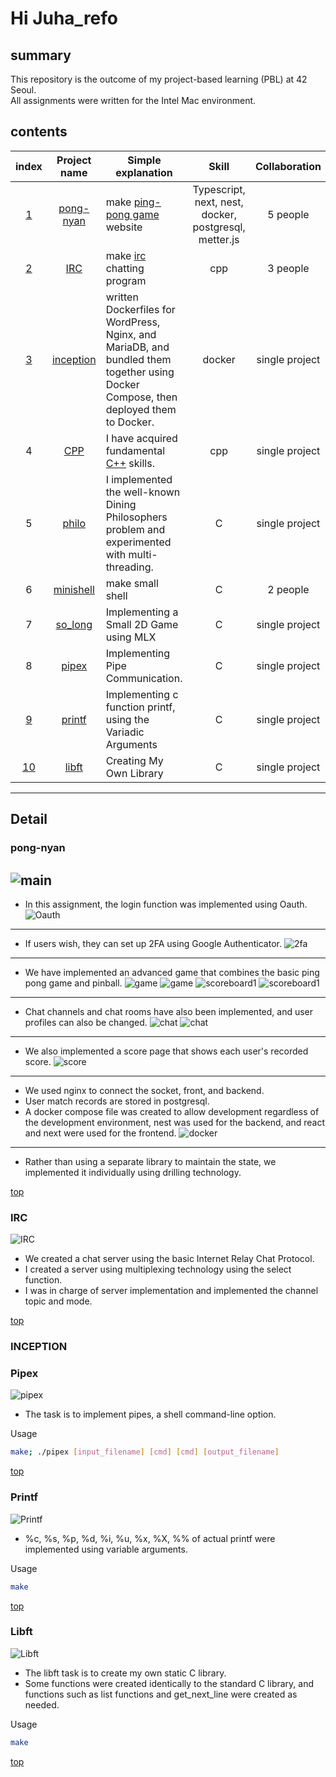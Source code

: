 
# Hi Juha_refo

## summary

This repository is the outcome of my project-based learning (PBL) at 42 Seoul.  
All assignments were written for the Intel Mac environment.

## contents

|index|Project name|Simple explanation|Skill|Collaboration|
|:---:|:---:|---|:---:|:---:|
|[1](#pong-nyan)|[pong-nyan](https://github.com/pong-nyan/pong-nyan/tree/33c0c451e01b6fa4921665fc78dd165a5ff368ee "pong-nyan")|make [ping-pong game](https://docs.pong-nyan.site/) website|Typescript, next, nest, docker, postgresql, metter.js|5 people|
|[2](#irc)|[IRC](https://github.com/5Circle42IRC/IRC/tree/4136d45d78612c07b6d22208b89892a9fe776f35 "IRC")|make [irc](https://datatracker.ietf.org/doc/html/rfc1459) chatting program|cpp|3 people|
|[3](#inception)|[inception](https://github.com/contemplation-person/juha_refo/tree/main/succes_mission/inception "inception")|written Dockerfiles for WordPress, Nginx, and MariaDB, and bundled them together using Docker Compose, then deployed them to Docker.|docker|single project|
|4|[CPP](https://github.com/contemplation-person/juha_refo/tree/main/succes_mission/CPP "CPP")|I have acquired fundamental [C++](https://en.cppreference.com/w/) skills.|cpp|single project|
|5|[philo](https://github.com/contemplation-person/juha_refo/tree/main/succes_mission/philo "philo")|I implemented the well-known Dining Philosophers problem and experimented with multi-threading.|C|single project|
|6|[minishell](https://github.com/contemplation-person/minishell/tree/66994c69098979f35fe7778f190e06af55e2f7a3 "minishell")|make small shell|C|2 people|
|7|[so_long](https://github.com/contemplation-person/juha_refo/tree/main/succes_mission/so_long "so_long")|Implementing a Small 2D Game using MLX|C|single project
|8|[pipex](https://github.com/contemplation-person/juha_refo/tree/main/succes_mission/pipex "pipex")|Implementing Pipe Communication.|C|single project|
|[9](#printf)|[printf](https://github.com/contemplation-person/juha_refo/tree/main/succes_mission/printf "printf")|Implementing c function printf, using the Variadic Arguments|C|single project|
|[10](#libft)|[libft](https://github.com/contemplation-person/juha_refo/tree/main/succes_mission/libft "libft")|Creating My Own Library|C|single project|

---
## Detail
### pong-nyan
![main](image/ts_main_page.png)
---
* In this assignment, the login function was implemented using Oauth.
![Oauth](image/ts_Oauth_login.png)
---
* If users wish, they can set up 2FA using Google Authenticator.
![2fa](image/ts_2fa.png)
---
* We have implemented an advanced game that combines the basic ping pong game and pinball.
![game](image/ts_game_page.png)
![game](image/ts_original_game.png)
![scoreboard1](image/ts_scoreboard.png)
![scoreboard1](image/ts_scoreboard_full.png)
---
* Chat channels and chat rooms have also been implemented, and user profiles can also be changed.
![chat](image/ts_chatting_channel.png)
![chat](image/ts_chatting_page.png)
---
* We also implemented a score page that shows each user's recorded score.
![score](image/ts_rank_page.png)
---
* We used nginx to connect the socket, front, and backend.
* User match records are stored in postgresql.
* A docker compose file was created to allow development regardless of the development environment, nest was used for the backend, and react and next were used for the frontend.
![docker](image/ts_docker.png)
---
* Rather than using a separate library to maintain the state, we implemented it individually using drilling technology.

[top](#contents)

### IRC
![IRC](image/IRC.png)
* We created a chat server using the basic Internet Relay Chat Protocol.
* I created a server using multiplexing technology using the select function.
* I was in charge of server implementation and implemented the channel topic and mode.

[top](#contents)

### INCEPTION

### Pipex
![pipex](image/pipex.png)
* The task is to implement pipes, a shell command-line option. 

Usage
```bash
make; ./pipex [input_filename] [cmd] [cmd] [output_filename]
```
[top](#contents)

### Printf
![Printf](image/printf.png)
* %c, %s, %p, %d, %i, %u, %x, %X, %% of actual printf were implemented using variable arguments.

Usage
```bash
make
```
[top](#contents)

### Libft
![Libft](image/libft.png)
* The libft task is to create my own static C library.
* Some functions were created identically to the standard C library, and functions such as list functions and get_next_line were created as needed.

Usage
```bash
make
```
[top](#contents)
